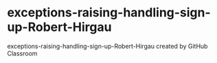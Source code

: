 # exceptions-raising-handling-sign-up-Robert-Hirgau
exceptions-raising-handling-sign-up-Robert-Hirgau created by GitHub Classroom
